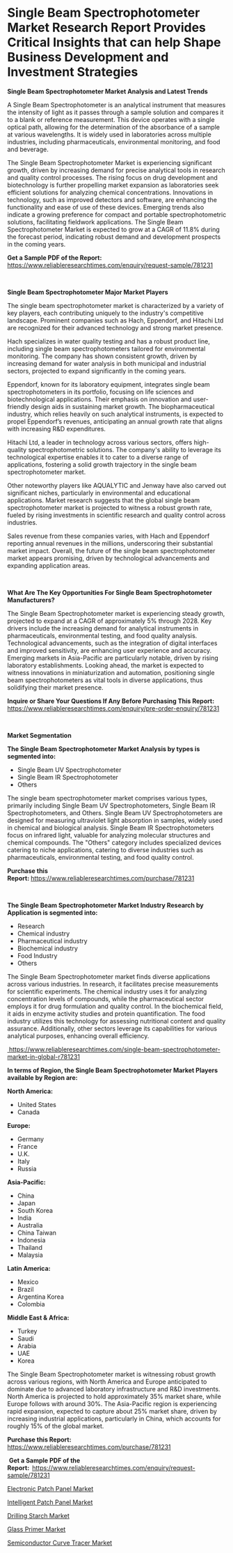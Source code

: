<p><h1>Single Beam Spectrophotometer Market Research Report Provides Critical Insights that can help Shape Business Development and Investment Strategies</h1></p><p><strong>Single Beam Spectrophotometer Market Analysis and Latest Trends</strong></p>
<p><p>A Single Beam Spectrophotometer is an analytical instrument that measures the intensity of light as it passes through a sample solution and compares it to a blank or reference measurement. This device operates with a single optical path, allowing for the determination of the absorbance of a sample at various wavelengths. It is widely used in laboratories across multiple industries, including pharmaceuticals, environmental monitoring, and food and beverage.</p><p>The Single Beam Spectrophotometer Market is experiencing significant growth, driven by increasing demand for precise analytical tools in research and quality control processes. The rising focus on drug development and biotechnology is further propelling market expansion as laboratories seek efficient solutions for analyzing chemical concentrations. Innovations in technology, such as improved detectors and software, are enhancing the functionality and ease of use of these devices. Emerging trends also indicate a growing preference for compact and portable spectrophotometric solutions, facilitating fieldwork applications. The Single Beam Spectrophotometer Market is expected to grow at a CAGR of 11.8% during the forecast period, indicating robust demand and development prospects in the coming years.</p></p>
<p><strong>Get a Sample PDF of the Report:&nbsp;</strong> <a href="https://www.reliableresearchtimes.com/enquiry/request-sample/781231?utm_campaign=1776&utm_medium=2&utm_source=Github&utm_content=ia&utm_term=19102024&utm_id=single-beam-spectrophotometer">https://www.reliableresearchtimes.com/enquiry/request-sample/781231</a></p>
<p>&nbsp;</p>
<p><strong>Single Beam Spectrophotometer Major Market Players</strong></p>
<p><p>The single beam spectrophotometer market is characterized by a variety of key players, each contributing uniquely to the industry's competitive landscape. Prominent companies such as Hach, Eppendorf, and Hitachi Ltd are recognized for their advanced technology and strong market presence. </p><p>Hach specializes in water quality testing and has a robust product line, including single beam spectrophotometers tailored for environmental monitoring. The company has shown consistent growth, driven by increasing demand for water analysis in both municipal and industrial sectors, projected to expand significantly in the coming years.</p><p>Eppendorf, known for its laboratory equipment, integrates single beam spectrophotometers in its portfolio, focusing on life sciences and biotechnological applications. Their emphasis on innovation and user-friendly design aids in sustaining market growth. The biopharmaceutical industry, which relies heavily on such analytical instruments, is expected to propel Eppendorf’s revenues, anticipating an annual growth rate that aligns with increasing R&D expenditures.</p><p>Hitachi Ltd, a leader in technology across various sectors, offers high-quality spectrophotometric solutions. The company's ability to leverage its technological expertise enables it to cater to a diverse range of applications, fostering a solid growth trajectory in the single beam spectrophotometer market.</p><p>Other noteworthy players like AQUALYTIC and Jenway have also carved out significant niches, particularly in environmental and educational applications. Market research suggests that the global single beam spectrophotometer market is projected to witness a robust growth rate, fueled by rising investments in scientific research and quality control across industries.</p><p>Sales revenue from these companies varies, with Hach and Eppendorf reporting annual revenues in the millions, underscoring their substantial market impact. Overall, the future of the single beam spectrophotometer market appears promising, driven by technological advancements and expanding application areas.</p></p>
<p>&nbsp;</p>
<p><strong>What Are The Key Opportunities For Single Beam Spectrophotometer Manufacturers?</strong></p>
<p><p>The Single Beam Spectrophotometer market is experiencing steady growth, projected to expand at a CAGR of approximately 5% through 2028. Key drivers include the increasing demand for analytical instruments in pharmaceuticals, environmental testing, and food quality analysis. Technological advancements, such as the integration of digital interfaces and improved sensitivity, are enhancing user experience and accuracy. Emerging markets in Asia-Pacific are particularly notable, driven by rising laboratory establishments. Looking ahead, the market is expected to witness innovations in miniaturization and automation, positioning single beam spectrophotometers as vital tools in diverse applications, thus solidifying their market presence.</p></p>
<p><strong>Inquire or Share Your Questions If Any Before Purchasing This Report:</strong> <a href="https://www.reliableresearchtimes.com/enquiry/pre-order-enquiry/781231?utm_campaign=1776&utm_medium=2&utm_source=Github&utm_content=ia&utm_term=19102024&utm_id=single-beam-spectrophotometer">https://www.reliableresearchtimes.com/enquiry/pre-order-enquiry/781231</a></p>
<p>&nbsp;</p>
<p><strong>Market Segmentation</strong></p>
<p><strong>The Single Beam Spectrophotometer Market Analysis by types is segmented into:</strong></p>
<p><ul><li>Single Beam UV Spectrophotometer</li><li>Single Beam IR Spectrophotometer</li><li>Others</li></ul></p>
<p><p>The single beam spectrophotometer market comprises various types, primarily including Single Beam UV Spectrophotometers, Single Beam IR Spectrophotometers, and Others. Single Beam UV Spectrophotometers are designed for measuring ultraviolet light absorption in samples, widely used in chemical and biological analysis. Single Beam IR Spectrophotometers focus on infrared light, valuable for analyzing molecular structures and chemical compounds. The "Others" category includes specialized devices catering to niche applications, catering to diverse industries such as pharmaceuticals, environmental testing, and food quality control.</p></p>
<p><strong>Purchase this Report:&nbsp;</strong><a href="https://www.reliableresearchtimes.com/purchase/781231?utm_campaign=1776&utm_medium=2&utm_source=Github&utm_content=ia&utm_term=19102024&utm_id=single-beam-spectrophotometer">https://www.reliableresearchtimes.com/purchase/781231</a></p>
<p>&nbsp;</p>
<p><strong>The Single Beam Spectrophotometer Market Industry Research by Application is segmented into:</strong></p>
<p><ul><li>Research</li><li>Chemical industry</li><li>Pharmaceutical industry</li><li>Biochemical industry</li><li>Food Industry</li><li>Others</li></ul></p>
<p><p>The Single Beam Spectrophotometer market finds diverse applications across various industries. In research, it facilitates precise measurements for scientific experiments. The chemical industry uses it for analyzing concentration levels of compounds, while the pharmaceutical sector employs it for drug formulation and quality control. In the biochemical field, it aids in enzyme activity studies and protein quantification. The food industry utilizes this technology for assessing nutritional content and quality assurance. Additionally, other sectors leverage its capabilities for various analytical purposes, enhancing overall efficiency.</p></p>
<p><a href="https://www.reliableresearchtimes.com/single-beam-spectrophotometer-market-in-global-r781231?utm_campaign=1776&utm_medium=2&utm_source=Github&utm_content=ia&utm_term=19102024&utm_id=single-beam-spectrophotometer">&nbsp;https://www.reliableresearchtimes.com/single-beam-spectrophotometer-market-in-global-r781231</a></p>
<p><strong>In terms of Region, the Single Beam Spectrophotometer Market Players available by Region are:</strong></p>
<p>
    <p> <strong> North America: </strong>
        <ul>
            <li>United States</li>
            <li>Canada</li>
        </ul>
        </p> 
    <p> <strong> Europe: </strong>
        <ul>
            <li>Germany</li>
            <li>France</li>
            <li>U.K.</li>
            <li>Italy</li>
            <li>Russia</li>
        </ul>
        </p> 
    <p> <strong> Asia-Pacific: </strong>
        <ul>
            <li>China</li>
            <li>Japan</li>
            <li>South Korea</li>
            <li>India</li>
            <li>Australia</li>
            <li>China Taiwan</li>
            <li>Indonesia</li>
            <li>Thailand</li>
            <li>Malaysia</li>
        </ul>
        </p> 
    <p> <strong> Latin America: </strong>
        <ul>
            <li>Mexico</li>
            <li>Brazil</li>
            <li>Argentina Korea</li>
            <li>Colombia</li>
        </ul>
        </p> 
    <p> <strong> Middle East & Africa: </strong>
        <ul>
            <li>Turkey</li>
            <li>Saudi</li>
            <li>Arabia</li>
            <li>UAE</li>
            <li>Korea</li>
        </ul>
    </p>
    </p>
<p><p>The Single Beam Spectrophotometer market is witnessing robust growth across various regions, with North America and Europe anticipated to dominate due to advanced laboratory infrastructure and R&D investments. North America is projected to hold approximately 35% market share, while Europe follows with around 30%. The Asia-Pacific region is experiencing rapid expansion, expected to capture about 25% market share, driven by increasing industrial applications, particularly in China, which accounts for roughly 15% of the global market.</p></p>
<p><strong>Purchase this Report: </strong><a href="https://www.reliableresearchtimes.com/purchase/781231?utm_campaign=1776&utm_medium=2&utm_source=Github&utm_content=ia&utm_term=19102024&utm_id=single-beam-spectrophotometer">https://www.reliableresearchtimes.com/purchase/781231</a></p>
<p>&nbsp;<strong>Get a Sample PDF of the Report:&nbsp;&nbsp;</strong><a href="https://www.reliableresearchtimes.com/enquiry/request-sample/781231?utm_campaign=1776&utm_medium=2&utm_source=Github&utm_content=ia&utm_term=19102024&utm_id=single-beam-spectrophotometer">https://www.reliableresearchtimes.com/enquiry/request-sample/781231</a></p>
<p><strong></strong></p>
<p><p><a href="https://www.linkedin.com/pulse/exploring-electronic-patch-panel-market-dynamics-revenue-analysis-wft7e?utm_campaign=1776&utm_medium=2&utm_source=Github&utm_content=ia&utm_term=19102024&utm_id=single-beam-spectrophotometer">Electronic Patch Panel Market</a></p><p><a href="https://www.linkedin.com/pulse/investment-opportunities-intelligent-patch-panel-sector-risk-sgnce?utm_campaign=1776&utm_medium=2&utm_source=Github&utm_content=ia&utm_term=19102024&utm_id=single-beam-spectrophotometer">Intelligent Patch Panel Market</a></p><p><a href="https://www.linkedin.com/pulse/global-perspectives-drilling-starch-market-trends-forecast-1wlqf?utm_campaign=1776&utm_medium=2&utm_source=Github&utm_content=ia&utm_term=19102024&utm_id=single-beam-spectrophotometer">Drilling Starch Market</a></p><p><a href="https://www.linkedin.com/pulse/glass-primer-market-size-share-analysis-growth-trends-forecast-dsuvf?utm_campaign=1776&utm_medium=2&utm_source=Github&utm_content=ia&utm_term=19102024&utm_id=single-beam-spectrophotometer">Glass Primer Market</a></p><p><a href="https://www.linkedin.com/pulse/semiconductor-curve-tracer-market-research-report-exploring-lniac?utm_campaign=1776&utm_medium=2&utm_source=Github&utm_content=ia&utm_term=19102024&utm_id=single-beam-spectrophotometer">Semiconductor Curve Tracer Market</a></p></p>